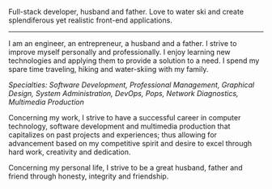 Full-stack developer, husband and father. Love to water ski and create splendiferous yet realistic front-end applications.

---

I am an engineer, an entrepreneur, a husband and a father. I strive to improve myself personally and professionally. I enjoy learning new technologies and applying them to provide a solution to a need. I spend my spare time traveling, hiking and water-skiing with my family.

_Specialties: Software Development, Professional Management, Graphical Design, System Administration, DevOps, Pops, Network Diagnostics, Multimedia Production_

Concerning my work, I strive to have a successful career in computer technology, software development and multimedia production that capitalizes on past projects and experiences; thus allowing for advancement based on my competitive spirit and desire to excel through hard work, creativity and dedication.

Concerning my personal life, I strive to be a great husband, father and friend through honesty, integrity and friendship.
